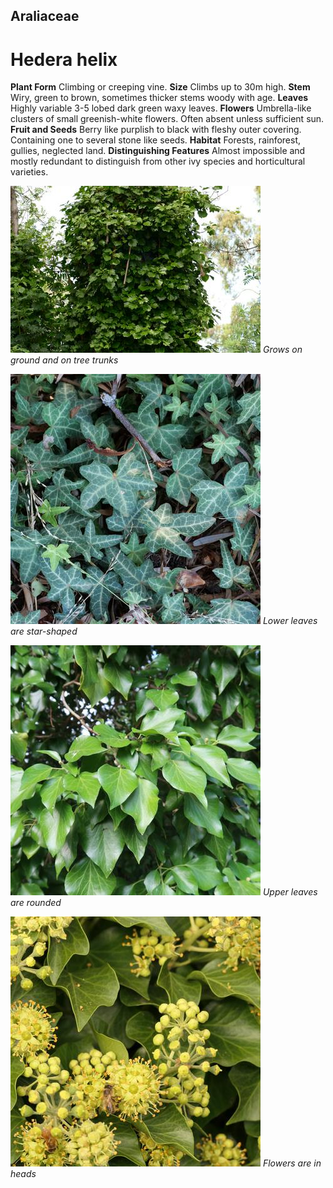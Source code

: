 ## Araliaceae
# Hedera helix

**Plant Form** Climbing or creeping vine. **Size** Climbs up to 30m high. **Stem** Wiry, green to brown, sometimes thicker stems woody with age. **Leaves** Highly variable 3-5 lobed dark green waxy leaves. **Flowers** Umbrella-like clusters of small greenish-white flowers. Often absent unless sufficient sun. **Fruit and Seeds** Berry like purplish to black with fleshy outer covering. Containing one to several stone like seeds. **Habitat** Forests, rainforest, gullies, neglected land. **Distinguishing Features** Almost impossible and mostly redundant to distinguish from other ivy species and horticultural varieties.


![Grows on ground and on tree trunks](8413_P6880661.jpg)
   *Grows on ground and on tree trunks* 

![Lower leaves are star-shaped](76946_P1108641.jpg)
   *Lower leaves are star-shaped* 

![Upper leaves are rounded](103892_IMG_9006.jpg)
   *Upper leaves are rounded* 

![Flowers are in heads](82368_P1055132.jpg)
   *Flowers are in heads* 


